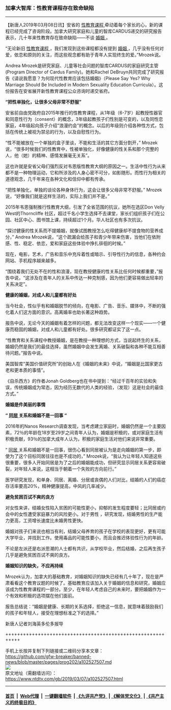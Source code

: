 ### 加拿大智库：性教育课程存在致命缺陷
------------------------

<div class="post_content" itemprop="articleBody">
 <p>
  【新唐人2019年03月08日讯】安省的
  <a href="https://www.ntdtv.com/gb/性教育课程.htm">
   性教育课程
  </a>
  牵动着每个家长的心，新的课程已经完成了咨询阶段。加拿大研究家庭和儿童的智库CARDUS递交的研究报告表示，几十年来性教育存在致命缺陷——不谈
  <a href="https://www.ntdtv.com/gb/婚姻.htm">
   婚姻
  </a>
  。
 </p>
 <script src="//www.youmaker.com/js/jwplayer/jwplayer8-all.js" type="text/javascript">
 </script>
 <link href="//www.youmaker.com/css/api2.css" media="all" rel="stylesheet" target="_blank" type="text/css"/>
 <div class="video_fit_container">
  <script data-ratio="56.25%" src="//www.youmaker.com/2019/0307/47244f1c-02b6-47ac-6416-3c0af066ec10?r=16x9&amp;s=1920x1080&amp;d=213&amp;cat=program/prog301/prog1270&amp;api=2&amp;url=https%3A%2F%2Fwww.ntdtv.com%2Fgb%2F2019%2F03%2F07%2Fa102527507.html">
  </script>
 </div>
 <p>
 </p>
 <p>
  “无论新旧
  <a href="https://www.ntdtv.com/gb/性教育课程.htm">
   性教育课程
  </a>
  ，我们发现到这些课程都没有提到
  <a href="https://www.ntdtv.com/gb/婚姻.htm">
   婚姻
  </a>
  ，几乎没有任何对爱，依恋和原则的关注，而这些观念都有助于青年人实现终生的爱。”Mrozek说。
 </p>
 <p>
  Andrea Mrozek是研究家庭、儿童等社会问题的智库CARDUS的家庭研究主管(Program Director of Cardus Family)。她和Rachel DeBruyn共同完成了研究报告《请说我愿意？为何现代性教育应该包括婚姻》（Please Say Yes? Why Marriage Should Be Included in Modern Sexuality Education Curricula）。这份报告在安省展开新性教育课程公众咨询时递交省府。
 </p>
 <p>
  <strong>
   “把性单独化，让很多父母非常不舒服”
  </strong>
 </p>
 <p>
  安省前自由党政府自2015年推行的性教育课程，从1年级（6-7岁）起教授性器官和同意性行为（consent）的概念，3年级起教孩子们性别是可变的，以及同性恋家庭，4年级起向孩子介绍“浪漫约会”的概念。以后的年级则介绍各种性方式，包括在传统上被视为禁忌的行为，以及自慰性行为。
 </p>
 <p>
  “性不能被放在一个单独的盒子里谈，不能和生活的其它方面分割开，” Mrozek说，“很多时候我们的性教育中，性被单独化，好像健康的性关系和那个完整的人，他（她）的精神、感情发展毫无关系”。
 </p>
 <p>
  这也许就是安省父母们强烈反对韦恩版性教育大纲的原因之一。生活中性行为从来都不是一种物理运动，它和所涉及的人身心密不可分，如影随形。而性行为相关的道德观念，几千年来在各种文化和信仰中都有传承。
 </p>
 <p>
  “把性单独化，单独的谈论各种身体行为，这会让很多父母非常不舒服。” Mrozek说，“好像我们就是这样生活的，实际上我们并不是。”
 </p>
 <p>
  2015年韦恩强制推行性教育大纲，引发了全省范围的抗议，她所在选区Don Velly West的Thorncliffe 社区，超过千名小学生选择不去课堂，家长们组织孩子们在公园、社区中心、图书馆上课，持续超过1个月。华人社区也有多次抗议。
 </p>
 <p>
  “探讨健康的性关系而不提婚姻，就像试图教授怎么吃得健康却不提食物的营养成分，” Andrea Mrozek说，“这个疏漏会给孩子和青少年带来伤害，当他们在依附感、性、稳定、依恋，爱和家庭这些体验中挣扎徘徊的时候。”
 </p>
 <p>
  现在，电影，艺术，广告和音乐中充斥着性或暗示、引导性行为的信息，各种约会网站、手机程序越来越多。
 </p>
 <p>
  “围绕着我们无处不在的性和浪漫，现在教授健康的性关系比任何时候都重要，”报告中说，“这涉及在青年人的关系中传达一种克制感，因为他们更容易做出轻率的关系决定”。
 </p>
 <p>
  <strong>
   健康的婚姻，对成人和儿童都有好处
  </strong>
 </p>
 <p>
  当今社会，性似乎有和婚姻脱节的倾向，在电影、广告、音乐、媒体中，不断的强化着人们这方面的意识。高离婚率也助长著这种趋势。
 </p>
 <p>
  报告中说，无论今天的婚姻有着怎样的问题，都无法改变这样一个现实——一个健康而稳固的婚姻，对成人和儿童都有好处。很多研究都证实了这一点。
 </p>
 <p>
  “性教育和关系课程中教授婚姻，是在教授一种理想的方式，当说起终生的关系，婚姻仍然是我们的最佳选择，虽然婚姻中会发生离婚、关系破裂和各种不能互相善待问题。”报告中说。
 </p>
 <p>
  美国智库“美国价值研究所”的创始人在《婚姻的未来》中说，“婚姻是比国家更古老和更本质的事情”。
 </p>
 <p>
  《自杀西方》的作者Jonah Goldberg也在书中提到：“经过千百年的实验和失误，传统婚姻成为常态，因为经历无数代的人类的经验，（发现）这是社会的最佳方式。”
 </p>
 <p>
  <strong>
   婚姻是件美丽的事情
  </strong>
 </p>
 <div class="video_fit_container">
  <script data-ratio="56.25%" src="//www.youmaker.com/2019/0307/09fb31d9-b74c-449f-74f2-1b16e0272b77?r=16x9&amp;s=1920x1080&amp;d=79&amp;cat=program/prog301/prog1270&amp;api=2&amp;url=https%3A%2F%2Fwww.ntdtv.com%2Fgb%2F2019%2F03%2F07%2Fa102527507.html">
  </script>
 </div>
 <p>
 </p>
 <p>
  <strong>
   “
   <a href="https://www.ntdtv.com/gb/同居.htm">
    同居
   </a>
   关系和婚姻不是一回事
  </strong>
  <strong>
   “
  </strong>
 </p>
 <p>
  2016年的Nanos Research调查发现，当考虑建立家庭时，婚姻仍然是一个主要因素，72％的年龄在18岁至29岁之间青年人认为，婚姻是积极的，或对家庭生活有积极贡献，93％的加拿大成年人认为，积极的家庭生活对他们来说非常重要。
 </p>
 <p>
  “
  <a href="https://www.ntdtv.com/gb/同居.htm">
   同居
  </a>
  关系和婚姻不是一回事，很伤心看到同居被认为是走向婚姻的第一步，即使为了这个目标同居往往也是不成功的，” Mrozek说，“我认为让年轻人知道这些很重要，很多人开始同居是为了之后的婚姻能成功，但研究显示同居关系更容易破裂，对年轻人来说，这相当于朝着一个失败的方向前行。”
 </p>
 <p>
  医学研究发现，和单身、同居、离婚、分居或丧偶的人们对比，结婚的人们的癌症存活率要高20%，精神健康提高，中风的几率减少。
 </p>
 <p>
  <strong>
   避免贫困百试不爽的良方
  </strong>
 </p>
 <p>
  对女性来讲，结婚女性陷入贫困的可能性更小，抑郁的发生程度要轻；比同居或约会中的女性遭受家庭暴力的风险更小。对于男性 ，研究发现，结婚男性的生产能力更高，工资增长速度比未婚男性更快。
 </p>
 <p>
  婚姻对孩子们来说也相当有利，结婚父母养育的孩子在学校的表现更好，更有可能大学毕业，并找到工作。使用毒品的可能性要小，而且会推迟体验性行为的年龄。
 </p>
 <p>
  不论是左派还是右派思潮的人士都有共识，从学校毕业，然后结婚，之后再生孩子几乎是避免贫困百试不爽的良方。
 </p>
 <p>
  <strong>
   婚姻知识的缺失，不应再持续
  </strong>
 </p>
 <p>
  Mrozek认为，加拿大的基础教育，对婚姻知识的缺失已经有几十年了，现在是严肃看看这个教育议题的时候了。基础教育应该加入关于婚姻的信息和研究，婚姻应该成为性教育课程的一部分。至少，在年轻人考虑自己的未来时，要把婚姻作为一个有效和积极的选项摆在他们面前。
 </p>
 <p>
  报告总结说：“婚姻是健康、长期的关系选择，拒绝这一信息，就意味着鼓励我们的孩子和年轻人，接受在理想标准之下的选择。”
 </p>
 <p>
 </p>
 <p>
  新唐人记者刘海英多伦多报导
 </p>
 <p>
 </p>
 <div class="single_ad">
 </div>
</div>

+++++++++++++++++++++++++++++++++++++++++++++++++++++++++++<br/><br/>
手机上长按并复制下列链接或二维码分享本文章：<br/>
https://github.com/gfw-breaker/banned-news/blob/master/pages/prog202/a102527507.md <br/>
<a href='https://github.com/gfw-breaker/banned-news/blob/master/pages/prog202/a102527507.md'><img src='https://github.com/gfw-breaker/banned-news/blob/master/pages/prog202/a102527507.md.png'/></a> <br/>
原文地址（需翻墙访问）：https://www.ntdtv.com/gb/2019/03/07/a102527507.html


------------------------
#### [首页](https://github.com/gfw-breaker/banned-news/blob/master/README.md) &nbsp;|&nbsp; [Web代理](https://github.com/labour-camp/helloworld) &nbsp;|&nbsp; [一键翻墙软件](https://github.com/gfw-breaker/nogfw/blob/master/README.md) &nbsp;| [《九评共产党》](https://github.com/gfw-breaker/9ping.md/blob/master/README.md#九评之一评共产党是什么) | [《解体党文化》](https://github.com/gfw-breaker/jtdwh.md/blob/master/README.md) | [《共产主义的终极目的》](https://github.com/gfw-breaker/gczydzjmd.md/blob/master/README.md)

